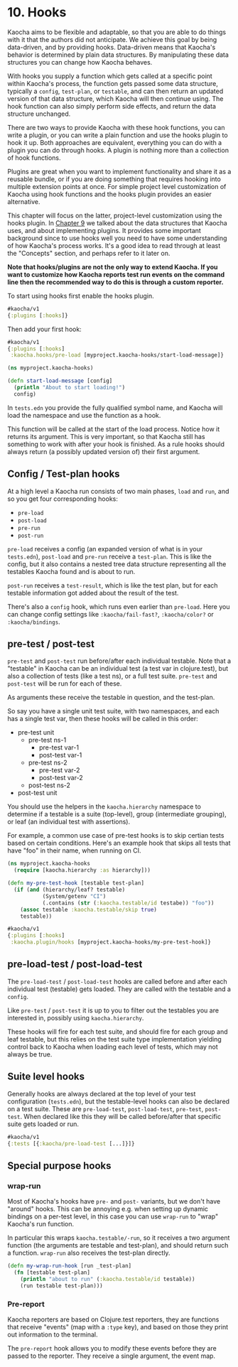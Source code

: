 # 10. Hooks

Kaocha aims to be flexible and adaptable, so that you are able to do things with
it that the authors did not anticipate. We achieve this goal by being
data-driven, and by providing hooks. Data-driven means that Kaocha's behavior is
determined by plain data structures. By manipulating these data structures you
can change how Kaocha behaves.

With hooks you supply a function which gets called at a specific point within
Kaocha's process, the function gets passed some data structure, typically a
`config`, `test-plan`, or `testable`, and can then return an updated version of
that data structure, which Kaocha will then continue using. The hook function
can also simply perform side effects, and return the data structure unchanged.

There are two ways to provide Kaocha with these hook functions, you can write a
plugin, or you can write a plain function and use the hooks plugin to hook it
up. Both approaches are equivalent, everything you can do with a plugin you can
do through hooks. A plugin is nothing more than a collection of hook functions.

Plugins are great when you want to implement functionality and share it as a
reusable bundle, or if you are doing something that requires hooking into
multiple extension points at once. For simple project level customization of
Kaocha using hook functions and the hooks plugin provides an easier alternative.

This chapter will focus on the latter, project-level customization using the
hooks plugin. In [Chapter 9](09_extending.md) we talked about the data
structures that Kaocha uses, and about implementing plugins. It provides some
important background since to use hooks well you need to have some understanding
of how Kaocha's process works. It's a good idea to read through at least the
"Concepts" section, and perhaps refer to it later on.

**Note that hooks/plugins are not the only way to extend Kaocha. If you want to
customize how Kaocha reports test run events on the command line then the
recommended way to do this is through a custom reporter.**

To start using hooks first enable the hooks plugin.

``` clojure
#kaocha/v1
{:plugins [:hooks]}
```

Then add your first hook:

``` clojure
#kaocha/v1
{:plugins [:hooks]
 :kaocha.hooks/pre-load [myproject.kaocha-hooks/start-load-message]}
```

``` clojure
(ns myproject.kaocha-hooks)

(defn start-load-message [config]
  (println "About to start loading!")
  config)
```

In `tests.edn` you provide the fully qualified symbol name, and Kaocha will load
the namespace and use the function as a hook.

This function will be called at the start of the load process. Notice how it
returns its argument. This is very important, so that Kaocha still has something
to work with after your hook is finished. As a rule hooks should always return
(a possibly updated version of) their first argument.

## Config / Test-plan hooks

At a high level a Kaocha run consists of two main phases, `load` and `run`, and so you get four corresponding hooks:

- `pre-load`
- `post-load`
- `pre-run`
- `post-run`

`pre-load` receives a config (an expanded version of what is in your
`tests.edn`), `post-load` and `pre-run` receive a `test-plan`. This is like the
config, but it also contains a nested tree data structure representing all the
testables Kaocha found and is about to run.

`post-run` receives a `test-result`, which is like the test plan, but for each
testable information got added about the result of the test.

There's also a `config` hook, which runs even earlier than `pre-load`. Here you
can change config settings like `:kaocha/fail-fast?`, `:kaocha/color?` or
`:kaocha/bindings`.

## pre-test / post-test

`pre-test` and `post-test` run before/after each individual testable. Note that
a "testable" in Kaocha can be an individual test (a test var in clojure.test),
but also a collection of tests (like a test ns), or a full test suite.
`pre-test` and `post-test` will be run for each of these.

As arguments these receive the testable in question, and the test-plan.

So say you have a single unit test suite, with two namespaces, and each has a
single test var, then these hooks will be called in this order:

- pre-test unit
  - pre-test ns-1
    - pre-test var-1
    - post-test var-1
  - pre-test ns-2
    - pre-test var-2
    - post-test var-2
  - post-test ns-2
- post-test unit

You should use the helpers in the `kaocha.hierarchy` namespace to determine if a
testable is a suite (top-level), group (intermediate grouping), or leaf (an
individual test with assertions).

For example, a common use case of pre-test hooks is to skip certian tests based
on certain conditions. Here's an example hook that skips all tests that have
"foo" in their name, when running on CI.

``` clojure
(ns myproject.kaocha-hooks
  (require [kaocha.hierarchy :as hierarchy]))

(defn my-pre-test-hook [testable test-plan]
  (if (and (hierarchy/leaf? testable)
           (System/getenv "CI")
           (.contains (str (:kaocha.testable/id testabe)) "foo"))
    (assoc testable :kaocha.testable/skip true)
    testable))
```

``` clojure
#kaocha/v1
{:plugins [:hooks]
 :kaocha.plugin/hooks [myproject.kaocha-hooks/my-pre-test-hook]}
```

## pre-load-test / post-load-test

The `pre-load-test` / `post-load-test` hooks are called before and after each
individual test (testable) gets loaded. They are called with the testable and a
`config`.

Like `pre-test` / `post-test` it is up to you to filter out the testables you
are interested in, possibly using `kaocha.hierarchy`.

These hooks will fire for each test suite, and should fire for each group and
leaf testable, but this relies on the test suite type implementation yielding
control back to Kaocha when loading each level of tests, which may not always be
true.

## Suite level hooks

Generally hooks are always declared at the top level of your test configuration
(`tests.edn`), but the testable-level hooks can also be declared on a test
suite. These are `pre-load-test`, `post-load-test`, `pre-test`, `post-test`.
When declared like this they will be called before/after that specific suite
gets loaded or run.

``` clojure
#kaocha/v1
{:tests [{:kaocha/pre-load-test [...]}]}
```

## Special purpose hooks

### wrap-run

Most of Kaocha's hooks have `pre-` and `post-` variants, but we don't have
"around" hooks. This can be annoying e.g. when setting up dynamic bindings on a
per-test level, in this case you can use `wrap-run` to "wrap" Kaocha's run
function.

In particular this wraps `kaocha.testable/-run`, so it receives a two argument function (the arguments are testable and test-plan), and should return such a function. `wrap-run` also receives the test-plan directly.

``` clojure
(defn my-wrap-run-hook [run _test-plan]
  (fn [testable test-plan]
    (println "about to run" (:kaocha.testable/id testable))
    (run testable test-plan)))
```

### Pre-report

Kaocha reporters are based on Clojure.test reporters, they are functions that
receive "events" (map with a `:type` key), and based on those they print out
information to the terminal.

The `pre-report` hook allows you to modify these events before they are passed
to the reporter. They receive a single argument, the event map.
